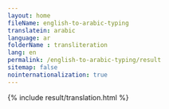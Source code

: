 ```yaml
--- 
layout: home 
fileName: english-to-arabic-typing
translatein: arabic
language: ar
folderName : transliteration
lang: en
permalink: /english-to-arabic-typing/result
sitemap: false
nointernationalization: true
--- 
```

{% include result/translation.html %}

<script src="/js/result/translator.js" data-foldername="{{page.folderName}}" data-lang="{{page.lang}}"></script>
